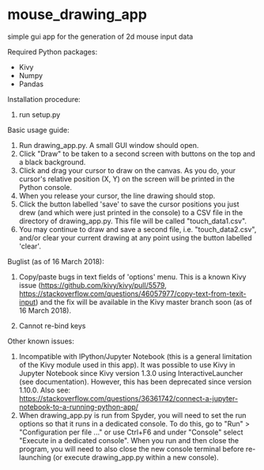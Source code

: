 # mouse_drawing_app
simple gui app for the generation of 2d mouse input data

Required Python packages:
- Kivy
- Numpy
- Pandas

Installation procedure:
1. run setup.py

Basic usage guide:
1. Run drawing_app.py. A small GUI window should open.
2. Click "Draw" to be taken to a second screen with buttons on the top and a black background.
3. Click and drag your cursor to draw on the canvas. As you do, your cursor's relative position (X, Y) on the screen will be printed in the Python console.
4. When you release your cursor, the line drawing should stop.
5. Click the button labelled 'save' to save the cursor positions you just drew (and which were just printed in the console) to a CSV file in the directory of drawing_app.py. This file will be called "touch_data1.csv".
6. You may continue to draw and save a second file, i.e. "touch_data2.csv", and/or clear your current drawing at any point using the button labelled 'clear'.

Buglist (as of 16 March 2018):
1. Copy/paste bugs in text fields of 'options' menu. This is a known Kivy issue (https://github.com/kivy/kivy/pull/5579, https://stackoverflow.com/questions/46057977/copy-text-from-texit-input) and the fix will be available in the Kivy master branch soon (as of 16 March 2018).

2. Cannot re-bind keys

Other known issues:
1. Incompatible with IPython/Jupyter Notebook (this is a general limitation of the Kivy module used in this app). It was possible to use Kivy in Jupyter Notebook since Kivy version 1.3.0 using InteractiveLauncher (see documentation). However, this has been deprecated since version 1.10.0. Also see: https://stackoverflow.com/questions/36361742/connect-a-jupyter-notebook-to-a-running-python-app/
2. When drawing_app.py is run from Spyder, you will need to set the run options so that it runs in a dedicated console. To do this, go to "Run" > "Configuration per file ..." or use Ctrl+F6 and under "Console" select "Execute in a dedicated console". When you run and then close the program, you will need to also close the new console terminal before re-launching (or execute drawing_app.py within a new console).
